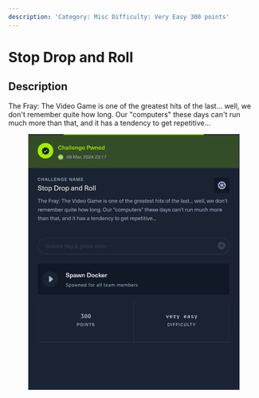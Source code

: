 ```yaml
---
description: 'Category: Misc Difficulty: Very Easy 300 points'
---
```


# Stop Drop and Roll

## Description &#x20;

The Fray: The Video Game is one of the greatest hits of the last... well, we don't remember quite how long. Our "computers" these days can't run much more than that, and it has a tendency to get repetitive...

<figure><img src="../.gitbook/assets/image (130).png" alt=""><figcaption></figcaption></figure>
